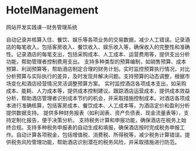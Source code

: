 # HotelManagement
网站开发实践课--财务管理系统  

自动记录并核算入住、餐饮、娱乐等各项业务的交易数据，减少人工错误。记录酒店的每笔收入，包括客房收入、餐饮收入、娱乐收入等，确保收入的完整性和准确性。记录酒店的每笔支出，包括采购成本、人工成本、运营费用等，提供支出分析功能，帮助管理者控制费用支出。
支持多种类型的预算编制，如销售预算、成本预算、利润预算等，帮助酒店制定合理的财务计划。实时监控预算执行情况，对比分析预算与实际执行的差异，及时发现并解决问题。支持预算的动态调整，根据市场变化和酒店经营情况灵活调整预算方案。
实时监控酒店各项成本支出，如采购成本、能耗、人力成本等，提供成本控制建议。跟踪酒店运营成本，提供成本效益分析，帮助酒店管理者识别成本节约的机会，并采取措施控制成本。对酒店各项成本进行准确核算，包括客房成本、餐饮成本、人工成本等，为酒店定价和盈利分析提供数据支持。
提供多种财务报表（如利润表、资产负债表、现金流量表等），支持定制化报告，便于决策分析。
支持税务计算和申报功能，确保酒店在税务上始终合规。支持多种税务申报表的自动生成和填报，确保酒店按时完成税务申报工作。自动计算各项税金，包括增值税、消费税、所得税等，减少税务计算错误。提供税务风险管理功能，帮助酒店识别潜在的税务风险，并采取措施进行防范。
